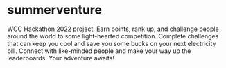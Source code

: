 # summerventure
WCC Hackathon 2022 project. Earn points, rank up, and challenge people around the world to some light-hearted competition. Complete challenges that can keep you cool and save you some bucks on your next electricity bill. Connect with like-minded people and make your way up the leaderboards. Your adventure awaits!

